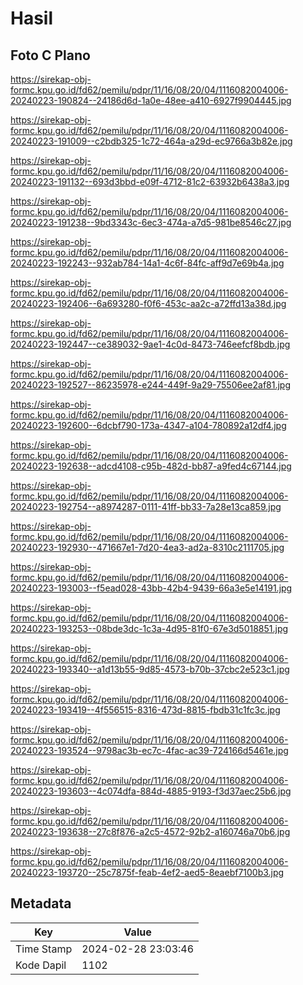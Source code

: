 # Hasil

## Foto C Plano

https://sirekap-obj-formc.kpu.go.id/fd62/pemilu/pdpr/11/16/08/20/04/1116082004006-20240223-190824--24186d6d-1a0e-48ee-a410-6927f9904445.jpg

https://sirekap-obj-formc.kpu.go.id/fd62/pemilu/pdpr/11/16/08/20/04/1116082004006-20240223-191009--c2bdb325-1c72-464a-a29d-ec9766a3b82e.jpg

https://sirekap-obj-formc.kpu.go.id/fd62/pemilu/pdpr/11/16/08/20/04/1116082004006-20240223-191132--693d3bbd-e09f-4712-81c2-63932b6438a3.jpg

https://sirekap-obj-formc.kpu.go.id/fd62/pemilu/pdpr/11/16/08/20/04/1116082004006-20240223-191238--9bd3343c-6ec3-474a-a7d5-981be8546c27.jpg

https://sirekap-obj-formc.kpu.go.id/fd62/pemilu/pdpr/11/16/08/20/04/1116082004006-20240223-192243--932ab784-14a1-4c6f-84fc-aff9d7e69b4a.jpg

https://sirekap-obj-formc.kpu.go.id/fd62/pemilu/pdpr/11/16/08/20/04/1116082004006-20240223-192406--6a693280-f0f6-453c-aa2c-a72ffd13a38d.jpg

https://sirekap-obj-formc.kpu.go.id/fd62/pemilu/pdpr/11/16/08/20/04/1116082004006-20240223-192447--ce389032-9ae1-4c0d-8473-746eefcf8bdb.jpg

https://sirekap-obj-formc.kpu.go.id/fd62/pemilu/pdpr/11/16/08/20/04/1116082004006-20240223-192527--86235978-e244-449f-9a29-75506ee2af81.jpg

https://sirekap-obj-formc.kpu.go.id/fd62/pemilu/pdpr/11/16/08/20/04/1116082004006-20240223-192600--6dcbf790-173a-4347-a104-780892a12df4.jpg

https://sirekap-obj-formc.kpu.go.id/fd62/pemilu/pdpr/11/16/08/20/04/1116082004006-20240223-192638--adcd4108-c95b-482d-bb87-a9fed4c67144.jpg

https://sirekap-obj-formc.kpu.go.id/fd62/pemilu/pdpr/11/16/08/20/04/1116082004006-20240223-192754--a8974287-0111-41ff-bb33-7a28e13ca859.jpg

https://sirekap-obj-formc.kpu.go.id/fd62/pemilu/pdpr/11/16/08/20/04/1116082004006-20240223-192930--471667e1-7d20-4ea3-ad2a-8310c2111705.jpg

https://sirekap-obj-formc.kpu.go.id/fd62/pemilu/pdpr/11/16/08/20/04/1116082004006-20240223-193003--f5ead028-43bb-42b4-9439-66a3e5e14191.jpg

https://sirekap-obj-formc.kpu.go.id/fd62/pemilu/pdpr/11/16/08/20/04/1116082004006-20240223-193253--08bde3dc-1c3a-4d95-81f0-67e3d5018851.jpg

https://sirekap-obj-formc.kpu.go.id/fd62/pemilu/pdpr/11/16/08/20/04/1116082004006-20240223-193340--a1d13b55-9d85-4573-b70b-37cbc2e523c1.jpg

https://sirekap-obj-formc.kpu.go.id/fd62/pemilu/pdpr/11/16/08/20/04/1116082004006-20240223-193419--4f556515-8316-473d-8815-fbdb31c1fc3c.jpg

https://sirekap-obj-formc.kpu.go.id/fd62/pemilu/pdpr/11/16/08/20/04/1116082004006-20240223-193524--9798ac3b-ec7c-4fac-ac39-724166d5461e.jpg

https://sirekap-obj-formc.kpu.go.id/fd62/pemilu/pdpr/11/16/08/20/04/1116082004006-20240223-193603--4c074dfa-884d-4885-9193-f3d37aec25b6.jpg

https://sirekap-obj-formc.kpu.go.id/fd62/pemilu/pdpr/11/16/08/20/04/1116082004006-20240223-193638--27c8f876-a2c5-4572-92b2-a160746a70b6.jpg

https://sirekap-obj-formc.kpu.go.id/fd62/pemilu/pdpr/11/16/08/20/04/1116082004006-20240223-193720--25c7875f-feab-4ef2-aed5-8eaebf7100b3.jpg


## Metadata

| Key        | Value               |
| ---------- | ------------------- |
| Time Stamp | 2024-02-28 23:03:46 |
| Kode Dapil | 1102                |



